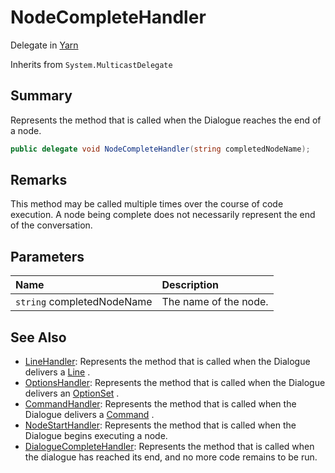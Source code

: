 # NodeCompleteHandler

Delegate in [Yarn](/docs/api/csharp/yarn.md)

Inherits from `System.MulticastDelegate`

## Summary


Represents the method that is called when the Dialogue reaches the end
of a node.


```csharp
public delegate void NodeCompleteHandler(string completedNodeName);
```

## Remarks


This method may be called multiple times over the course of code
execution. A node being complete does not necessarily represent the end
of the conversation.


## Parameters

|Name|Description|
|:---|:---|
|`string` completedNodeName|The name of the node.|

## See Also

* [LineHandler](/docs/api/csharp/yarn.linehandler.md): Represents the method that is called when the Dialogue delivers a  [Line](yarn.line.md) .
* [OptionsHandler](/docs/api/csharp/yarn.optionshandler.md): Represents the method that is called when the Dialogue delivers an  [OptionSet](yarn.optionset.md) .
* [CommandHandler](/docs/api/csharp/yarn.commandhandler.md): Represents the method that is called when the Dialogue delivers a  [Command](yarn.command.md) .
* [NodeStartHandler](/docs/api/csharp/yarn.nodestarthandler.md): Represents the method that is called when the Dialogue begins executing a node.
* [DialogueCompleteHandler](/docs/api/csharp/yarn.dialoguecompletehandler.md): Represents the method that is called when the dialogue has reached its end, and no more code remains to be run.

